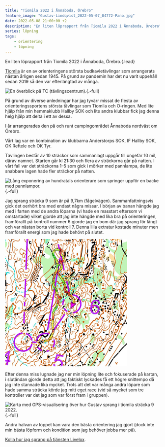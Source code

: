 ```yaml
---
title: "Tiomila 2022 i Ånnaboda, Örebro"
feature_image: "Gustav-Lindqvist_2022-05-07_04772-Pano.jpg"
date: 2022-05-08 21:00:00 +2
description: "En liten löprapport från Tiomila 2022 i Ånnaboda, Örebro"
series: löpning
tags:
    - orientering
    - löpning
---
```


En liten löprapport från Tiomila 2022 i Ånnaboda, Örebro.{.lead}

[Tiomila](https://tiomila.se) är en av orienteringens största budkavletävlingar som arrangerats nästan årligen sedan 1945. På grund av pandemin har det nu varit uppehåll sedan 2019 så den var efterlängtad av många.

![En överblick på TC (tävlingscentrum).](Gustav-Lindqvist_2022-05-07_04759-Pano.jpg){.-full}

På grund av diverse anledningar har jag tyvärr missat de flesta av orienteringssportens största tävlingar som Tiomila och O-ringen. Med lite hjälp från min hemmaklubb Hallby SOK och lite andra klubbar fick jag denna helg hjälp att delta i ett av dessa.

I år arrangerades den på och runt campingområdet Ånnaboda nordväst om Örebro.

Vårt lag var en kombination av klubbarna Anderstorps SOK, IF Hallby SOK, OK Reftele och OK Tyr.

Tävlingen består av 10 sträckor som sammanlagt uppgår till ungefär 10 mil, därav namnet. Starten går kl 21:30 och flera av sträckorna går på natten. I vårt fall var det sträckorna 1–5 som gick i mörker med pannlampa, de lite snabbare lagen hade fler sträckor på natten.

![Lång exponering av hundratals orienterare som springer uppför en backe med pannlampor.](Gustav-Lindqvist_2022-05-07_04800.jpg){.-full}

Jag sprang sträcka 9 som är på 9,7km (fågelvägen). Sammanfattningsvis gick det oerhört bra med endast några missar. I början av banan hängde jag med i farten med de andra löparna (vi hade en masstart eftersom vi omstartade) vilket gjorde att jag inte hängde med lika bra på orienteringen, framförallt på kontroll nummer 6 gjorde jag en bom där jag sprang för långt och var nästan borta vid kontroll 7. Denna lilla extratur kostade minuter men framförallt energi som jag hade behövt på slutet.

![Karta med GPS-visualisering över hur Gustav sprang mellan kontroll 5 och 6.](Livelox_Tiomila_Sträcka-9_Kontroll-6.jpg)

Efter denna miss lugnade jag ner min löpning lite och fokuserade på kartan, i slutändan gjorde detta att jag faktiskt lyckades få ett högre snittempo då jag inte stannade lika mycket. Trots att det var många andra löpare som hade samma sträcka körde jag mitt eget race (vid så mycket som tre kontroller var det jag som var först fram i gruppen).

![Karta med GPS-visualisering över hur Gustav sprang i tiomila sträcka 9 2022.](Livelox_Tiomila_Sträcka-9.png){.-full}

Andra halvan av loppet kan vara den bästa orientering jag gjort (dock inte min bästa löpform och kondition som jag behöver jobba mer på).

[Kolla hur jag sprang på tjänsten Livelox](https://www.livelox.com/Viewer/Tiomila-i-Annaboda-Orebro/Tiomilakavlen/9?classId=469776&relayLeg=9).
